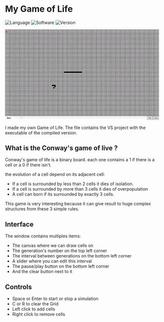 # My Game of Life

![Language](https://img.shields.io/badge/Languages-C#%20+%20XAML-999999)
![Software](https://img.shields.io/badge/Software-Microsoft%20Visual%20Studio%202019-3070A0)
![Version](https://img.shields.io/badge/-v1.1-A00000)

![Preview](./Preview.gif)

I made my own Game of Life.
The file contains the VS project with the executable of the compiled version.

## What is the Conway's game of live ?

Conway's game of life is a binary board.
each one contains a 1 if there is a cell or a 0 if there isn't.

the evolution of a cell depend on its adjacent cell:
- If a cell is surrounded by less than 2 cells it dies of isolation.
- If a cell is surrounded by more than 3 cells it dies of overpopulation
- A cell can born if its surrounded by exactly 3 cells.

This game is very interesting because it can give result to huge complex structures from these 3 simple rules.

## Interface

The window contains multiples items:
- The canvas where we can draw cells on
- The generation's number on the top left corner
- The interval between generations on the bottom left corner
- A slider where you can edit this interval
- The pause/play button on the bottom left corner
- And the clear button next to it

## Controls

- Space or Enter to start or stop a simulation
- C or R to clear the Grid
- Left click to add cells
- Right click to remove cells
